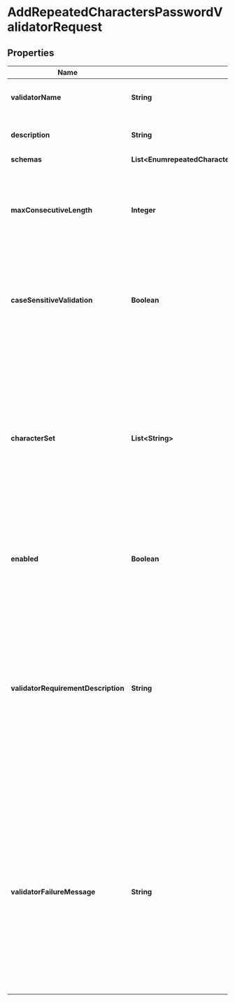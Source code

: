 

# AddRepeatedCharactersPasswordValidatorRequest


## Properties

| Name | Type | Description | Notes |
|------------ | ------------- | ------------- | -------------|
|**validatorName** | **String** | Name of the new Password Validator |  |
|**description** | **String** | A description for this Password Validator |  [optional] |
|**schemas** | **List&lt;EnumrepeatedCharactersPasswordValidatorSchemaUrn&gt;** |  |  |
|**maxConsecutiveLength** | **Integer** | Specifies the maximum number of times that any character can appear consecutively in a password value. |  |
|**caseSensitiveValidation** | **Boolean** | Indicates whether this password validator should treat password characters in a case-sensitive manner. |  |
|**characterSet** | **List&lt;String&gt;** | Specifies a set of characters that should be considered equivalent for the purpose of this password validator. This can be used, for example, to ensure that passwords contain no more than three consecutive digits. |  [optional] |
|**enabled** | **Boolean** | Indicates whether the password validator is enabled for use. |  |
|**validatorRequirementDescription** | **String** | Specifies a message that can be used to describe the requirements imposed by this password validator to end users. If a value is provided for this property, then it will override any description that may have otherwise been generated by the validator. |  [optional] |
|**validatorFailureMessage** | **String** | Specifies a message that may be provided to the end user in the event that a proposed password is rejected by this validator. If a value is provided for this property, then it will override any failure message that may have otherwise been generated by the validator. |  [optional] |



